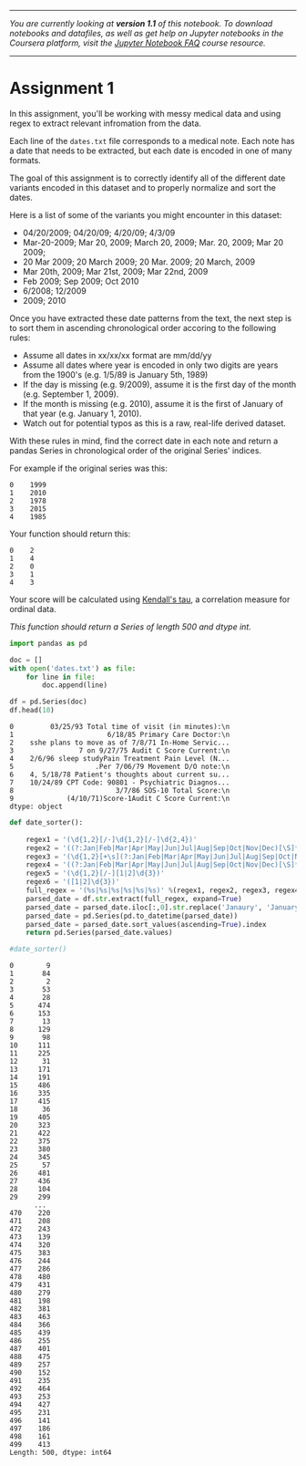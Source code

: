 
---

_You are currently looking at **version 1.1** of this notebook. To download notebooks and datafiles, as well as get help on Jupyter notebooks in the Coursera platform, visit the [Jupyter Notebook FAQ](https://www.coursera.org/learn/python-text-mining/resources/d9pwm) course resource._

---

# Assignment 1

In this assignment, you'll be working with messy medical data and using regex to extract relevant infromation from the data. 

Each line of the `dates.txt` file corresponds to a medical note. Each note has a date that needs to be extracted, but each date is encoded in one of many formats.

The goal of this assignment is to correctly identify all of the different date variants encoded in this dataset and to properly normalize and sort the dates. 

Here is a list of some of the variants you might encounter in this dataset:
* 04/20/2009; 04/20/09; 4/20/09; 4/3/09
* Mar-20-2009; Mar 20, 2009; March 20, 2009;  Mar. 20, 2009; Mar 20 2009;
* 20 Mar 2009; 20 March 2009; 20 Mar. 2009; 20 March, 2009
* Mar 20th, 2009; Mar 21st, 2009; Mar 22nd, 2009
* Feb 2009; Sep 2009; Oct 2010
* 6/2008; 12/2009
* 2009; 2010

Once you have extracted these date patterns from the text, the next step is to sort them in ascending chronological order accoring to the following rules:
* Assume all dates in xx/xx/xx format are mm/dd/yy
* Assume all dates where year is encoded in only two digits are years from the 1900's (e.g. 1/5/89 is January 5th, 1989)
* If the day is missing (e.g. 9/2009), assume it is the first day of the month (e.g. September 1, 2009).
* If the month is missing (e.g. 2010), assume it is the first of January of that year (e.g. January 1, 2010).
* Watch out for potential typos as this is a raw, real-life derived dataset.

With these rules in mind, find the correct date in each note and return a pandas Series in chronological order of the original Series' indices.

For example if the original series was this:

    0    1999
    1    2010
    2    1978
    3    2015
    4    1985

Your function should return this:

    0    2
    1    4
    2    0
    3    1
    4    3

Your score will be calculated using [Kendall's tau](https://en.wikipedia.org/wiki/Kendall_rank_correlation_coefficient), a correlation measure for ordinal data.

*This function should return a Series of length 500 and dtype int.*


```python
import pandas as pd

doc = []
with open('dates.txt') as file:
    for line in file:
        doc.append(line)

df = pd.Series(doc)
df.head(10)
```




    0         03/25/93 Total time of visit (in minutes):\n
    1                       6/18/85 Primary Care Doctor:\n
    2    sshe plans to move as of 7/8/71 In-Home Servic...
    3                7 on 9/27/75 Audit C Score Current:\n
    4    2/6/96 sleep studyPain Treatment Pain Level (N...
    5                    .Per 7/06/79 Movement D/O note:\n
    6    4, 5/18/78 Patient's thoughts about current su...
    7    10/24/89 CPT Code: 90801 - Psychiatric Diagnos...
    8                         3/7/86 SOS-10 Total Score:\n
    9             (4/10/71)Score-1Audit C Score Current:\n
    dtype: object




```python
def date_sorter():
    
    regex1 = '(\d{1,2}[/-]\d{1,2}[/-]\d{2,4})'
    regex2 = '((?:Jan|Feb|Mar|Apr|May|Jun|Jul|Aug|Sep|Oct|Nov|Dec)[\S]*[+\s]\d{1,2}[,]{0,1}[+\s]\d{4})'
    regex3 = '(\d{1,2}[+\s](?:Jan|Feb|Mar|Apr|May|Jun|Jul|Aug|Sep|Oct|Nov|Dec)[\S]*[+\s]\d{4})'
    regex4 = '((?:Jan|Feb|Mar|Apr|May|Jun|Jul|Aug|Sep|Oct|Nov|Dec)[\S]*[+\s]\d{4})'
    regex5 = '(\d{1,2}[/-][1|2]\d{3})'
    regex6 = '([1|2]\d{3})'
    full_regex = '(%s|%s|%s|%s|%s|%s)' %(regex1, regex2, regex3, regex4, regex5, regex6)
    parsed_date = df.str.extract(full_regex, expand=True)
    parsed_date = parsed_date.iloc[:,0].str.replace('Janaury', 'January').str.replace('Decemeber', 'December')
    parsed_date = pd.Series(pd.to_datetime(parsed_date))
    parsed_date = parsed_date.sort_values(ascending=True).index
    return pd.Series(parsed_date.values)

#date_sorter()
```




    0        9
    1       84
    2        2
    3       53
    4       28
    5      474
    6      153
    7       13
    8      129
    9       98
    10     111
    11     225
    12      31
    13     171
    14     191
    15     486
    16     335
    17     415
    18      36
    19     405
    20     323
    21     422
    22     375
    23     380
    24     345
    25      57
    26     481
    27     436
    28     104
    29     299
          ... 
    470    220
    471    208
    472    243
    473    139
    474    320
    475    383
    476    244
    477    286
    478    480
    479    431
    480    279
    481    198
    482    381
    483    463
    484    366
    485    439
    486    255
    487    401
    488    475
    489    257
    490    152
    491    235
    492    464
    493    253
    494    427
    495    231
    496    141
    497    186
    498    161
    499    413
    Length: 500, dtype: int64



